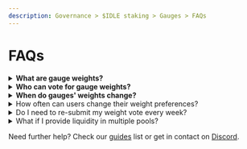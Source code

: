 ```yaml
---
description: Governance > $IDLE staking > Gauges > FAQs
---
```


# FAQs

<details>

<summary><strong>What are gauge weights?</strong></summary>

Gauge weights account how much $IDLE will be received by a liquidity gauge.

</details>

<details>

<summary><strong>Who can vote for gauge weights?</strong></summary>

Only users who stake/lock their $IDLE (i.e. stkIDLE holders) have access to gauge weight voting.

</details>

<details>

<summary><strong>When do gauges' weights change?</strong></summary>

Gauges’ weights change once a week, every Thursday (\~12:00 AM UTC).

</details>

<details>

<summary>How often can users change their weight preferences?</summary>

Users can change their weights once every 10 days. The 10-days window is counted since their last voting preference submission.

</details>

<details>

<summary>Do I need to re-submit my weight vote every week?</summary>

Users don't have to vote again every week except if they want to change their vote distribution.

</details>

<details>

<summary>What if I provide liquidity in multiple pools? </summary>

Your voting power applies to all gauges but may produce different boosts based on how much liquidity you are providing and how much total liquidity the PYT pool has.

</details>



Need further help? Check our [guides](../../../other/guides/) list or get in contact on [Discord](https://discord.com/invite/mpySAJp).
